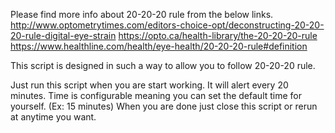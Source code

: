 Please find more info about 20-20-20 rule from the below links.
http://www.optometrytimes.com/editors-choice-opt/deconstructing-20-20-20-rule-digital-eye-strain
https://opto.ca/health-library/the-20-20-20-rule
https://www.healthline.com/health/eye-health/20-20-20-rule#definition 


This script is designed in such a way to allow you to follow 20-20-20 rule.

Just run this script when you are start working. 
It will alert every 20 minutes. 
Time is configurable meaning you can set the default time for yourself. (Ex: 15 minutes)
When you are done just close this script or rerun at anytime you want. 
